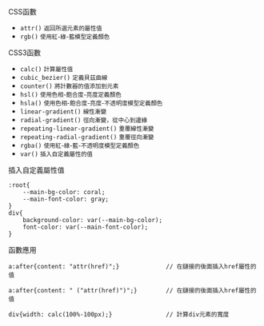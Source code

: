 CSS函數
- `attr()` <small>返回所選元素的屬性值</small>
- `rgb()` <small>使用紅-綠-藍模型定義顏色</small>

CSS3函數
- `calc()` <small>計算屬性值</small>
- `cubic_bezier()` <small>定義貝茲曲線</small>
- `counter()` <small>將計數器的值添加到元素</small>
- `hsl()` <small>使用色相-飽合度-亮度定義顏色</small>
- `hsla()` <small>使用色相-飽合度-亮度-不透明度模型定義顏色</small>
- `linear-gradient()` <small>線性漸變</small>
- `radial-gradient()` <small>徑向漸變，從中心到邊緣</small>
- `repeating-linear-gradient()` <small>重覆線性漸變</small>
- `repeating-radial-gradient()` <small>重覆徑向漸變</small>
- `rgba()` <small>使用紅-綠-藍-不透明度模型定義顏色</small>
- `var()` <small>插入自定義屬性的值</small>

插入自定義屬性值
```
:root{
	--main-bg-color: coral;
	--main-font-color: gray;	
}
div{
	background-color: var(--main-bg-color);
	font-color: var(--main-font-color);
}
```

函數應用
```
a:after{content: "attr(href)";}				// 在鏈接的後面插入href屬性的值
```

```
a:after{content: " ("attr(href)")";}		// 在鏈接的後面插入href屬性的值
```

```
div{width: calc(100%-100px);}				// 計算div元素的寬度
```